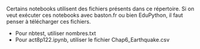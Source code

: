 Certains notebooks utilisent des fichiers présents dans ce répertoire.
Si on veut exécuter ces notebooks avec baston.fr ou bien EduPython, il faut penser à télécharger ces fichiers.

* Pour nbtest, utiliser nombres.txt
* Pour act8p122.ipynb, utiliser le fichier Chap6_Earthquake.csv

